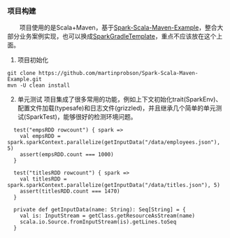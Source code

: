 ### 项目构建
　　项目使用的是Scala+Maven，基于[Spark-Scala-Maven-Example](https://github.com/martinprobson/Spark-Scala-Maven-Example)，整合大部分业务案例实现，也可以换成[SparkGradleTemplate](https://github.com/faizanahemad/spark-gradle-template)，重点不应该放在这个上面。  


1. 项目初始化
```
git clone https://github.com/martinprobson/Spark-Scala-Maven-Example.git
mvn -U clean install
```

2. 单元测试
项目集成了很多常用的功能，例如上下文初始化trait(SparkEnv)、配置文件加载(typesafe)和日志文件(grizzled)，并且继承几个简单的单元测试(SparkTest)，能够很好的检测环境问题。
```
  test("empsRDD rowcount") { spark =>
    val empsRDD = spark.sparkContext.parallelize(getInputData("/data/employees.json"), 5)
    assert(empsRDD.count === 1000)
  }

  test("titlesRDD rowcount") { spark =>
    val titlesRDD = spark.sparkContext.parallelize(getInputData("/data/titles.json"), 5)
    assert(titlesRDD.count === 1470)
  }

  private def getInputData(name: String): Seq[String] = {
    val is: InputStream = getClass.getResourceAsStream(name)
    scala.io.Source.fromInputStream(is).getLines.toSeq
  }
```